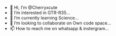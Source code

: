 - 👋 Hi, I’m @Cherryxcute
- 👀 I’m interested in GTR-R35...
- 🌱 I’m currently learning Science...
- 💞️ I’m looking to collaborate on Own code space...
- 📫 How to reach me on whatsapp & instergram...

<!---
Cherrybotz/Cherrybotz is a ✨ special ✨ repository because its `README.md` (this file) appears on your GitHub profile.
You can click the Preview link to take a look at your changes.
----
https://telegra.ph/file/e2eed32caf332b935dc0a.jpg

</p>
<div align="center">
  <p align="center">
<img src="https://telegra.ph/file/b6d6bbf2cd149982922c0.jpg" alt="Img" width="400" height="400"/>
</p>
